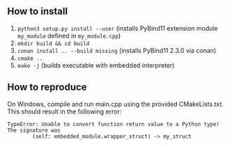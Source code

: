 ## How to install

1. `python3 setup.py install --user` (installs PyBind11 extension module `my_module` defined in `my_module.cpp`)
2. `mkdir build && cd build`
3. `conan install .. --build missing` (installs PyBind11 2.3.0 via conan)
4. `cmake ..`
5. `make -j` (builds executable with embedded interpreter)

## How to reproduce

On Windows, compile and run main.cpp using the provided CMakeLists.txt. This should result in the following error:

```
TypeError: Unable to convert function return value to a Python type! The signature was
        (self: embedded_module.wrapper_struct) -> my_struct
```

